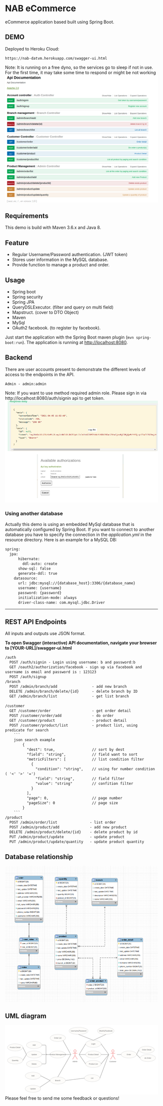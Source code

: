 # NAB eCommerce

eCommerce application based built using Spring Boot.

## DEMO
Deployed to Heroku Cloud:

    https://nab-datvm.herokuapp.com/swagger-ui.html

Note: It is running on a free dyno, so the services go to sleep if not in use. For the first time, it may take some time to respond or might be not working
![Screenshot from running application](image/NAB-run.png?raw=true "Screenshot JWT Spring Security Demo")

## Requirements
This demo is build with Maven 3.6.x and Java 8.

## Feature
- Regular Username/Password authentication. (JWT token)
- Stores user information in the MySQL database.
- Provide function to manage a product and order.
## Usage

- Spring boot
- Spring security
- Spring JPA
- QueryDSLExecutor. (filter and query on multi field)
- Mapstruct. (cover to DTO Object)
- Maven
- MySql
- OAuth2 facebook. (to register by facebook).

Just start the application with the Spring Boot maven plugin (`mvn spring-boot:run`). The application is
running at [http://localhost:8080](http://localhost:8080).

## Backend
There are user accounts present to demonstrate the different levels of access to the endpoints in
the API.
```
Admin - admin:admin
```

Note: If you want to use method required admin role. Please sign in via http://localhost:8080/auth/signin api to get token.
![Screenshot from running application](image/authen.png?raw=true "Screenshot JWT Spring Security Demo")
### Using another database

Actually this demo is using an embedded MySql database that is automatically configured by Spring Boot. If you want to connect 
to another database you have to specify the connection in the *application.yml* in the resource directory. Here is an example for a MySQL DB:

```
spring:
  jpa:
      hibernate:
        ddl-auto: create
      show-sql: false
      generate-ddl: true
    datasource:
      url: jdbc:mysql://{database_host}:3306/{database_name}
      username: {username}
      password: {password}
      initialization-mode: always
      driver-class-name: com.mysql.jdbc.Driver
```

---------------------------------------

## REST API Endpoints
All inputs and outputs use JSON format.

**To open Swagger (interactive) API documentation, navigate your browser to [YOUR-URL]/swagger-ui.html**


```
/auth
  POST /auth/signin - Login using username: b and password:b
  GET /oauth2/authorization/facebook - sign up via facebook and username is email and password is : 123123
  POST /auth/signup
/branch
  POST /admin/branch/add                - add new branch
  DELETE /admin/branch/delete/{id}      - delete branch by ID
  GET /admin/branch/list                - get list branch

/customer
  GET /customer/order                   - get order detail
  POST /customer/order/add              - do order
  GET /customer/product                 - product detail
  POST /customer/product/list           - product list, using predicate for search
    ```
    json search example
        {
          "dest": true,                 // sort by dest
          "field": "string",            // field want to sort
          "metricFilters": [            // list condition filter
            {
              "condition": "string",    // using for number condition ( '<' '>' '=')
              "field": "string",        // field filter
              "value": "string"         // confition filter
            }
          ],
          "page": 0,                    // page number
          "pageSize": 0                 // page size
        }
    ```
/product
  POST /admin/order/list               - list order
  POST /admin/product/add              - add new product
  DELETE /admin/product/delete/{id}    - delete product by id
  PUT /admin/product/update            - update product
  PUT /admin/product/update/quantity   - update product quantity

```



## Database relationship
![Screenshot from running application](image/database.png?raw=true "Database relation")

## UML diagram
![Screenshot from running application](image/UML.jpg?raw=true "Database relation")
Please feel free to send me some feedback or questions!
